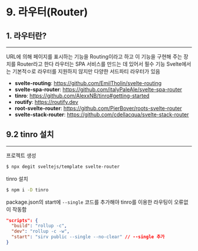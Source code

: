 # 9. 라우터(Router)

## 1. 라우터란?
---

URL에 의해 페이지를 표시하는 기능을 Routing이라고 하고 이 기능을 구현해 주는 장치를 Router라고 한다
라우터는 SPA 서비스를 만드는 데 있어서 필수 기능
Svelte에서는 기본적ㅇ로 라우터를 지원하지 않지만 다양한 서드파티 라우터가 있음

- **svelte-routing**: https://github.com/EmilTholin/svelte-routing
- **svelte-spa-router**: https://github.com/italyPaleAle/svelte-spa-router
- **tinro**: https://github.com/AlexxNB/tinro#getting-started
- **routify**: https://routify.dev
- **root-svelte-router**: https://github.com/PierBover/roots-svelte-router
- **svelte-stack-router**: https://github.com/cdellacqua/svelte-stack-router

## 9.2 tinro 설치
---

프로젝트 생성
```bash
$ npx degit sveltejs/template svelte-router
```

tinro 설치
```bash
$ npm i -D tinro
```

package.json의 start에 `--single` 코드를 추가해야 tinro를 이용한 라우팅이 오류없이 작동함
```json
"scripts": {
  "build": "rollup -c",
  "dev": "rollup -c -w",
  "start": "sirv public --single --no-clear" // --single 추가
}
```